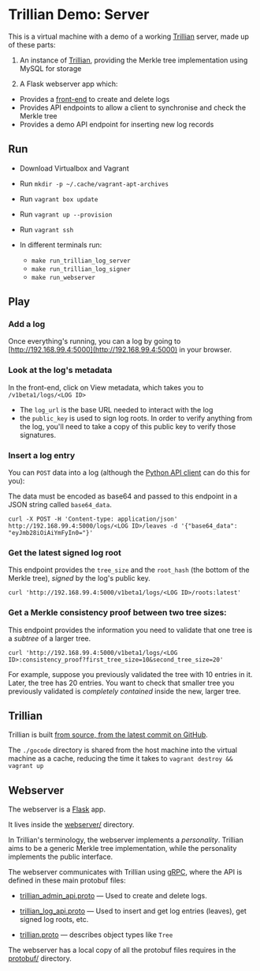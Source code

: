 # Trillian Demo: Server

This is a virtual machine with a demo of a working [Trillian](https://github.com/google/trillian) server, made up of these parts:

1. An instance of [Trillian](https://github.com/google/trillian), providing the Merkle tree implementation using MySQL for storage

2. A Flask webserver app which:

  * Provides a [front-end](https://192.168.99.4:5000/) to create and delete logs
  * Provides API endpoints to allow a client to synchronise and check the Merkle tree
  * Provides a demo API endpoint for inserting new log records

## Run

- Download Virtualbox and Vagrant
- Run `mkdir -p ~/.cache/vagrant-apt-archives`
- Run `vagrant box update`
- Run `vagrant up --provision`
- Run `vagrant ssh`
- In different terminals run:

  * `make run_trillian_log_server`
  * `make run_trillian_log_signer`
  * `make run_webserver`

## Play

### Add a log

Once everything's running, you can a log by going to [http://192.168.99.4:5000](http://192.168.99.4:5000) in your browser.

### Look at the log's metadata

In the front-end, click on View metadata, which takes you to `/v1beta1/logs/<LOG ID>`

* The `log_url` is the base URL needed to interact with the log
* the `public_key` is used to sign log roots. In order to verify anything from the log, you'll need to take a copy of this public key to verify those signatures.

### Insert a log entry

You can `POST` data into a log (although the [Python API client](https://github.com/projectsbyif/trillian-demo-python-api-client) can do this for you):

The data must be encoded as base64 and passed to this endpoint in a JSON string called `base64_data`.

```
curl -X POST -H 'Content-type: application/json' http://192.168.99.4:5000/logs/<LOG ID>/leaves -d '{"base64_data": "eyJmb28iOiAiYmFyIn0="}'
```

### Get the latest signed log root

This endpoint provides the `tree_size` and the `root_hash` (the bottom of the Merkle tree), *signed* by the log's public key.

```
curl 'http://192.168.99.4:5000/v1beta1/logs/<LOG ID>/roots:latest'
```

### Get a Merkle consistency proof between two tree sizes:

This endpoint provides the information you need to validate that one tree is a *subtree* of a larger tree.

```
curl 'http://192.168.99.4:5000/v1beta1/logs/<LOG ID>:consistency_proof?first_tree_size=10&second_tree_size=20'
```

For example, suppose you previously validated the tree with 10 entries in it. Later, the tree has 20 entries. You want to check that smaller tree you previously validated is *completely contained* inside the new, larger tree.

## Trillian

Trillian is built [from source, from the latest commit on GitHub](https://github.com/google/trillian).

The `./gocode` directory is shared from the host machine into the virtual machine as a cache, reducing the time it takes to `vagrant destroy && vagrant up`

## Webserver

The webserver is a [Flask](http://flask.pocoo.org/) app.

It lives inside the [webserver/](https://github.com/projectsbyif/trillian-demo-server/blob/master/webserver) directory.

In Trillian's terminology, the webserver implements a *personality*. Trillian aims to be a generic Merkle tree implementation, while the personality implements the public interface.

The webserver communicates with Trillian using [gRPC](https://grpc.io/), where the API is defined in these main protobuf files:

* [trillian_admin_api.proto](https://github.com/google/trillian/blob/master/trillian_admin_api.proto) — Used to create and delete logs.

* [trillian_log_api.proto](https://github.com/google/trillian/blob/master/trillian_log_api.proto) — Used to insert and get log entries (leaves), get signed log roots, etc.

* [trillian.proto](https://github.com/google/trillian/blob/master/trillian.proto) — describes object types like `Tree`

The webserver has a local copy of all the protobuf files requires in the [protobuf/](https://github.com/projectsbyif/trillian-demo-server/blob/master/webserver/protobuf) directory.
